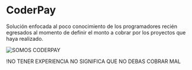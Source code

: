 # CoderPay
Solución enfocada al poco conocimiento de los programadores recién egresados al momento de definir el monto a cobrar por los proyectos que haya realizado.

![SOMOS CODERPAY](/CoderPay/images/coderpaylog.png.png)

!NO TENER EXPERIENCIA NO SIGNIFICA QUE NO DEBAS COBRAR MAL


